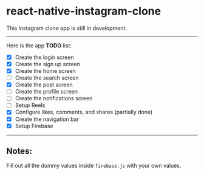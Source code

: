 # react-native-instagram-clone

This Instagram clone app is still in development.

---

Here is the app **TODO** list:

- [x] Create the login screen
- [x] Create the sign up screen
- [x] Create the home screen
- [ ] Create the search screen
- [x] Create the post screen
- [ ] Create the profile screen
- [ ] Create the notifications screen
- [ ] Setup Reels
- [x] Configure likes, comments, and shares (partially done)
- [x] Create the navigation bar
- [x] Setup Firebase

---

## Notes:

Fill out all the dummy values inside `firebase.js` with your own values.
